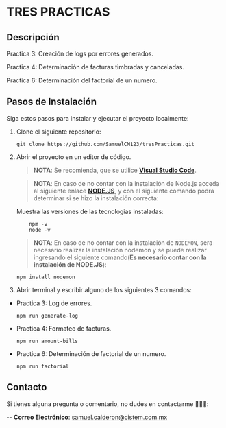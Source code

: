 # **TRES PRACTICAS**

## **Descripción**

Practica 3: Creación de logs por errores generados.

Practica 4: Determinación de facturas timbradas y canceladas.

Practica 6: Determinación del factorial de un numero.

## **Pasos de Instalación**

Siga estos pasos para instalar y ejecutar el proyecto localmente:

1. Clone el siguiente repositorio:

    ```proweshell
    git clone https://github.com/SamuelCM123/tresPracticas.git
    ```

2. Abrir el proyecto en un editor de código.

    > **NOTA**: Se recomienda, que se utilice **[Visual Studio Code](https://code.visualstudio.com/download)**.

    > **NOTA**: En caso de no contar con la instalación de Node.js acceda al siguiente enlace **[NODE.JS](https://nodejs.org/es)**, y con el siguiente comando podra determinar si se hizo la instalación correcta:

    Muestra las versiones de las tecnologias instaladas:
    ```proweshell
        npm -v 
        node -v
    ```

    

    > **NOTA**: En caso de no contar con la instalación de `NODEMON`, sera necesario realizar la instalación nodemon y se puede realizar ingresando el siguiente comando(**Es necesario contar con la instalación de NODE.JS**):

    ```proweshell
    npm install nodemon
    ```

3. Abrir terminal y escribir alguno de los siguientes 3 comandos:

- Practica 3: Log de errores.
    ```proweshell
    npm run generate-log
    ```

- Practica 4: Formateo de facturas.
    ```proweshell
    npm run amount-bills
    ```

- Practica 6: Determinación de factorial de un numero.
    ```proweshell
    npm run factorial
    ```
## **Contacto**

Si tienes alguna pregunta o comentario, no dudes en contactarme 🙋🏻‍♂️:

-- **Correo Electrónico**: samuel.calderon@cistem.com.mx